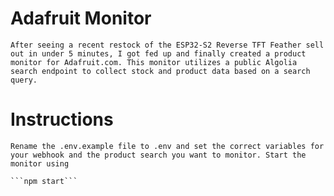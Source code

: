# Adafruit Monitor
    After seeing a recent restock of the ESP32-S2 Reverse TFT Feather sell out in under 5 minutes, I got fed up and finally created a product monitor for Adafruit.com. This monitor utilizes a public Algolia search endpoint to collect stock and product data based on a search query.

# Instructions
    Rename the .env.example file to .env and set the correct variables for your webhook and the product search you want to monitor. Start the monitor using

    ```npm start```